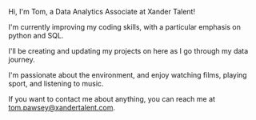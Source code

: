 Hi, I'm Tom, a Data Analytics Associate at Xander Talent!

I'm currently improving my coding skills, with a particular emphasis on python and SQL.

I'll be creating and updating my projects on here as I go through my data journey.

I'm passionate about the environment, and enjoy watching films, playing sport, and listening to music.

If you want to contact me about anything, you can reach me at tom.pawsey@xandertalent.com.

<!---
tom-pawsey/tom-pawsey is a ✨ special ✨ repository because its `README.md` (this file) appears on your GitHub profile.
You can click the Preview link to take a look at your changes.
--->
